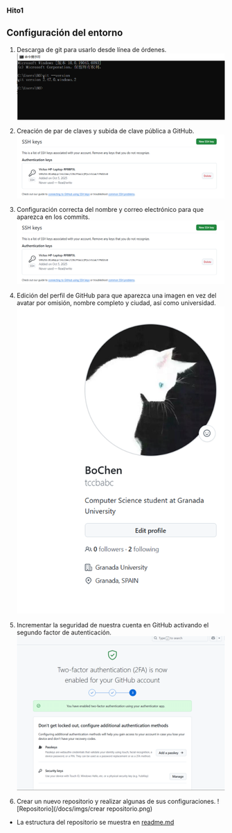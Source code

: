 ### Hito1


## Configuración del entorno

1. Descarga de git para usarlo desde línea de órdenes.
![Version de git](/docs/imgs/git-version.png)

2. Creación de par de claves y subida de clave pública a GitHub.
![SSh keys](/docs/imgs/ssh-keys.png)

3. Configuración correcta del nombre y correo electrónico para que aparezca en los commits.
![Commit](/docs/imgs/ssh-keys.png)

4. Edición del perfil de GitHub para que aparezca una imagen en vez del avatar por omisión, nombre completo y ciudad, así como universidad.
![Perfil](/docs/imgs/profile.png)

5. Incrementar la seguridad de nuestra cuenta en GitHub activando el segundo factor de autenticación.
![2FA](/docs/imgs/second-authentication.png)

6. Crear un nuevo repositorio y realizar algunas de sus configuraciones.
![Repositorio](/docs/imgs/crear repositorio.png)
- La estructura del repositorio se muestra en [readme.md](.README.md)
